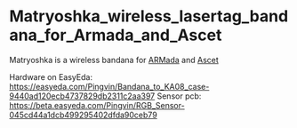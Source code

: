 # Matryoshka_wireless_lasertag_bandana_for_Armada_and_Ascet

Matryoshka is a wireless bandana for [ARMada](https://github.com/PingvinOpenTag/ARMada-lasertag-system "ARMada - smart lasertag bandana") and [Ascet](https://github.com/PingvinOpenTag/LTAscetic "Ascet - lasertag device")

Hardware on EasyEda:
https://easyeda.com/Pingvin/Bandana_to_KA08_case-9440ad120ecb4737829db2311c2aa397
Sensor pcb:
https://beta.easyeda.com/Pingvin/RGB_Sensor-045cd44a1dcb499295402dfda90ceb79
